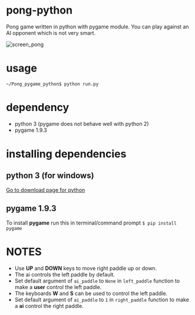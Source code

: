 # pong-python
Pong game written in python with pygame module. You can play against an AI opponent which is not very smart.

![screen_pong](https://cloud.githubusercontent.com/assets/24194821/25294427/c8b3a3fe-26a4-11e7-9e7d-d494bd961b4a.png)

# usage
```~/Pong_pygame_python$ python run.py```

# dependency
* python 3 (pygame does not behave well with python 2)
* pygame 1.9.3

# installing dependencies
## python 3 (for windows)
[Go to download page for python](https://www.python.org/ftp/python/3.5.3/python-3.5.3.exe)
## pygame 1.9.3
To install **pygame** run this in terminal/command prompt
```$ pip install pygame```

# NOTES
* Use **UP** and **DOWN** keys to move right paddle up or down.
* The ai controls the left paddle by default. 
* Set default argument of ```ai_paddle``` to ```None``` in ```left_paddle``` function to make a **user** control the left paddle.
* The keyboards **W** and **S** can be used to control the left paddle. 
* Set default argument of ```ai_paddle``` to ```1``` in ```right_paddle``` function to make a **ai** control the right paddle.
